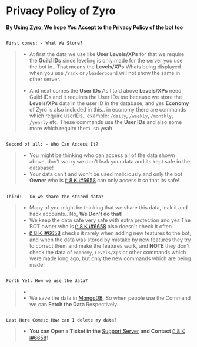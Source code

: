 # Privacy Policy of Zyro

**By Using [Zyro](https://discord.com/api/oauth2/authorize?client_id=877815459624411147&permissions=1102468931703&scope=bot%20applications.commands), We hope You Accept to the Privacy Policy of the bot too**

```
                                                                     First comes: - What We Store?
```
> - At first the data we use like **User Levels/XPs** for that we require the **Guild IDs** since leveling is only made for the server you use the bot in.. That means the **Levels/XPs** Whats being displayed when you use `/rank` or `/leaderboard` will not show the same in other server. 
>
> - And next comes the **User IDs** As I told above **Levels/XPs** need Guild IDs and it requires the User IDs too because we store the **Levels/XPs** data in the user ID in the database, and yes **Economy** of Zyro is also included in this.. in economy there are commands which require userIDs.. example: `/daily`, `/weekly`, `/monthly`, `/yearly` etc. These commands use the **User IDs** and also some more which require them. so yeah 

```
                                                                    Second of all: - Who Can Access It?
```
> - You might be thinking who can access all of the data shown above, don't worry we don't leak your data and its kept safe in the database!
> - Your data can't and won't be used maliciously and only the bot **Owner** who is [Ꮭ 8 Ꮶ Ꭵ#6658](https://discord.com/users/872442836166017064) can only access it so that its safe!

```
                                                                    Third: - Do we share the stored data?
```
> - Many of you might be thinking that we share this data, leak it and hack accounts.. No, **We Don't do that**!
> - We keep the data safe very safe with extra protection and yes The BOT owner who is [Ꮭ 8 Ꮶ Ꭵ#6658](https://discord.com/users/872442836166017064) also doesn't check it often
> - [Ꮭ 8 Ꮶ Ꭵ#6658](https://discord.com/users/872442836166017064) checks it rarely when adding new features to the bot, and when the data was stored by mistake by new features they try to correct them and make the features work, and **NOTE** they don't check the data of `economy`, `Levels/Xps` or other commands which were made long ago, but only the new commands which are being made!

```
                                                                    Forth Yet: How we use the data?
```
> - 
> - We save the data in [MongoDB](https://www.mongodb.com/), So when people use the Command we can **Fetch the Data** Respectively.

```
                                                                    Last Here Comes: How can I delete my data?
```
> - **You can Open a Ticket in the** [Support Server](https://discord.gg/Pc96dVS6tS) **and Contact** [Ꮭ 8 Ꮶ Ꭵ#6658](https://discord.com/users/872442836166017064)!
